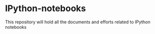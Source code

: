 # IPython-notebooks
This repository will hold all the documents and efforts related to IPython notebooks 
